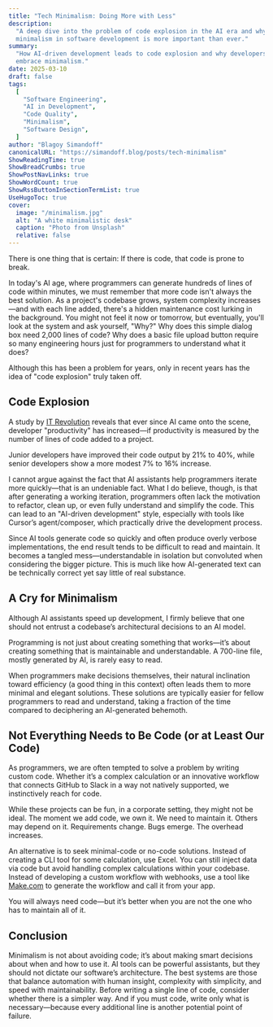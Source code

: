 ```yaml
---
title: "Tech Minimalism: Doing More with Less"
description:
  "A deep dive into the problem of code explosion in the AI era and why
  minimalism in software development is more important than ever."
summary:
  "How AI-driven development leads to code explosion and why developers should
  embrace minimalism."
date: 2025-03-10
draft: false
tags:
  [
    "Software Engineering",
    "AI in Development",
    "Code Quality",
    "Minimalism",
    "Software Design",
  ]
author: "Blagoy Simandoff"
canonicalURL: "https://simandoff.blog/posts/tech-minimalism"
ShowReadingTime: true
ShowBreadCrumbs: true
ShowPostNavLinks: true
ShowWordCount: true
ShowRssButtonInSectionTermList: true
UseHugoToc: true
cover:
  image: "/minimalism.jpg"
  alt: "A white minimalistic desk"
  caption: "Photo from Unsplash"
  relative: false
---
```


There is one thing that is certain: If there is code, that code is prone to
break.

In today's AI age, where programmers can generate hundreds of lines of code
within minutes, we must remember that more code isn't always the best solution.
As a project's codebase grows, system complexity increases—and with each line
added, there's a hidden maintenance cost lurking in the background. You might
not feel it now or tomorrow, but eventually, you'll look at the system and ask
yourself, "Why?" Why does this simple dialog box need 2,000 lines of code? Why
does a basic file upload button require so many engineering hours just for
programmers to understand what it does?

Although this has been a problem for years, only in recent years has the idea of
"code explosion" truly taken off.

## Code Explosion

A study by
[IT Revolution](https://itrevolution.com/articles/new-research-reveals-ai-coding-assistants-boost-developer-productivity-by-26-what-it-leaders-need-to-know/#:~:text=Code%20Volume%20and%20Iteration%20Speed,a%20more%20agile%20development%20process)
reveals that ever since AI came onto the scene, developer "productivity" has
increased—if productivity is measured by the number of lines of code added to a
project.

Junior developers have improved their code output by 21% to 40%, while senior
developers show a more modest 7% to 16% increase.

I cannot argue against the fact that AI assistants help programmers iterate more
quickly—that is an undeniable fact. What I do believe, though, is that after
generating a working iteration, programmers often lack the motivation to
refactor, clean up, or even fully understand and simplify the code. This can
lead to an "AI-driven development" style, especially with tools like Cursor’s
agent/composer, which practically drive the development process.

Since AI tools generate code so quickly and often produce overly verbose
implementations, the end result tends to be difficult to read and maintain. It
becomes a tangled mess—understandable in isolation but convoluted when
considering the bigger picture. This is much like how AI-generated text can be
technically correct yet say little of real substance.

## A Cry for Minimalism

Although AI assistants speed up development, I firmly believe that one should
not entrust a codebase’s architectural decisions to an AI model.

Programming is not just about creating something that works—it’s about creating
something that is maintainable and understandable. A 700-line file, mostly
generated by AI, is rarely easy to read.

When programmers make decisions themselves, their natural inclination toward
efficiency (a good thing in this context) often leads them to more minimal and
elegant solutions. These solutions are typically easier for fellow programmers
to read and understand, taking a fraction of the time compared to deciphering an
AI-generated behemoth.

## Not Everything Needs to Be Code (or at Least Our Code)

As programmers, we are often tempted to solve a problem by writing custom code.
Whether it’s a complex calculation or an innovative workflow that connects
GitHub to Slack in a way not natively supported, we instinctively reach for
code.

While these projects can be fun, in a corporate setting, they might not be
ideal. The moment we add code, we own it. We need to maintain it. Others may
depend on it. Requirements change. Bugs emerge. The overhead increases.

An alternative is to seek minimal-code or no-code solutions. Instead of creating
a CLI tool for some calculation, use Excel. You can still inject data via code
but avoid handling complex calculations within your codebase. Instead of
developing a custom workflow with webhooks, use a tool like
[Make.com](http://make.com/) to generate the workflow and call it from your app.

You will always need code—but it’s better when you are not the one who has to
maintain all of it.

## Conclusion

Minimalism is not about avoiding code; it’s about making smart decisions about
when and how to use it. AI tools can be powerful assistants, but they should not
dictate our software’s architecture. The best systems are those that balance
automation with human insight, complexity with simplicity, and speed with
maintainability. Before writing a single line of code, consider whether there is
a simpler way. And if you must code, write only what is necessary—because every
additional line is another potential point of failure.

